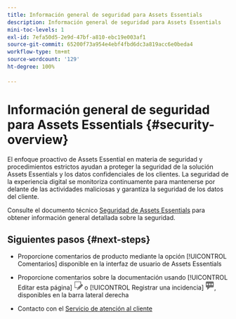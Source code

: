 ```yaml
---
title: Información general de seguridad para Assets Essentials
description: Información general de seguridad para Assets Essentials
mini-toc-levels: 1
exl-id: 7efa50d5-2e9d-47bf-a810-ebc19e003af1
source-git-commit: 65200f73a954e4ebf4fbd6dc3a819acc6e0beda4
workflow-type: tm+mt
source-wordcount: '129'
ht-degree: 100%

---
```


# Información general de seguridad para Assets Essentials {#security-overview}

El enfoque proactivo de Assets Essential en materia de seguridad y procedimientos estrictos ayudan a proteger la seguridad de la solución Assets Essentials y los datos confidenciales de los clientes. La seguridad de la experiencia digital se monitoriza continuamente para mantenerse por delante de las actividades maliciosas y garantiza la seguridad de los datos del cliente.

Consulte el documento técnico [Seguridad de Assets Essentials](https://www.adobe.com/content/dam/cc/en/trust-center/ungated/whitepapers/experience-cloud/adobe-experience-manager-assets-essentials-security-overview.pdf) para obtener información general detallada sobre la seguridad.

## Siguientes pasos {#next-steps}

* Proporcione comentarios de producto mediante la opción [!UICONTROL Comentarios] disponible en la interfaz de usuario de Assets Essentials

* Proporcione comentarios sobre la documentación usando [!UICONTROL Editar esta página] ![editar la página](assets/do-not-localize/edit-page.png) o [!UICONTROL Registrar una incidencia] ![crear una incidencia de GitHub](assets/do-not-localize/github-issue.png), disponibles en la barra lateral derecha

* Contacto con el [Servicio de atención al cliente](https://experienceleague.adobe.com/?support-solution=General&amp;lang=es#support)
